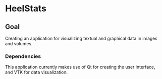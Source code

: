 # HeelStats
## Goal
Creating an application for visualizing textual and graphical data in images and volumes.
### Dependencies
This application currently makes use of Qt for creating the user interface, and VTK for data visualization.

